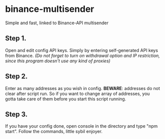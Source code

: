 # binance-multisender
 Simple and fast, linked to Binance-API multisender

<h2>Step 1.</h2>
 Open and edit config API keys. Simply by entering self-generated API keys from Binance. <i>(Do not forget to turn on withdrawal option and IP restriction, since this program doesn't use any kind of proxies)</i>

<h2>Step 2.</h2>
 Enter as many addresses as you wish in config. <b>BEWARE</b>: addresses do not clear after script run. So if you want to change array of addresses, you gotta take care of them before you start this script running.
 
<h2>Step 3.</h2>
 If you have your config done, open console in the directory and type "npm start". Follow the commands, little sybil enjoyer.
